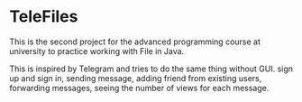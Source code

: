 # TeleFiles
This is the second project for the advanced programming course at university to practice working with File in Java.

This is inspired by Telegram and tries to do the same thing without GUI.
sign up and sign in,
sending message,
adding friend from existing users,
forwarding messages,
seeing the number of views for each message.
